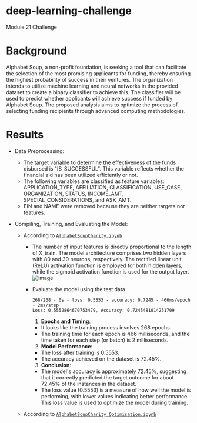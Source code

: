 # deep-learning-challenge
Module 21 Challenge

# Background
Alphabet Soup, a non-profit foundation, is seeking a tool that can facilitate the selection of the most promising applicants for funding, thereby ensuring the highest probability of success in their ventures. The organization intends to utilize machine learning and neural networks in the provided dataset to create a binary classifier to achieve this. The classifier will be used to predict whether applicants will achieve success if funded by Alphabet Soup. The proposed analysis aims to optimize the process of selecting funding recipients through advanced computing methodologies.

# Results
- Data Preprocessing:
  - The target variable to determine the effectiveness of the funds disbursed is "IS_SUCCESSFUL". This variable reflects whether the financial aid has been utilized efficiently or not.
  - The following variables are classified as feature variables: APPLICATION_TYPE, AFFILIATION, CLASSIFICATION, USE_CASE, ORGANIZATION, STATUS, INCOME_AMT, SPECIAL_CONSIDERATIONS, and ASK_AMT.
  - EIN and NAME were removed because they are neither targets nor features.
 
- Compiling, Training, and Evaluating the Model:
  - According to [`AlphabetSoupCharity.ipynb`](https://github.com/lakigit/deep-learning-challenge/blob/main/Starter_Code/AlphabetSoupCharity.ipynb)
    - The number of input features is directly proportional to the length of X_train. The model architecture comprises two hidden layers with 80 and 30 neurons, respectively. The rectified linear unit (ReLU) activation function is employed for both hidden layers, while the sigmoid activation function is used for the output layer.
![image](https://github.com/lakigit/deep-learning-challenge/assets/138610916/034b0566-39f2-4a26-ac00-76a27e469365)
    - Evaluate the model using the test data
      
      `268/268 - 0s - loss: 0.5553 - accuracy: 0.7245 - 466ms/epoch - 2ms/step`\
      `Loss: 0.5552864670753479, Accuracy: 0.7245481014251709`

      1. **Epochs and Timing**:
        - It looks like the training process involves 268 epochs.
        - The training time for each epoch is 466 milliseconds, and the time taken for each step (or batch) is 2 milliseconds.

      2. **Model Performance**:
        - The loss after training is 0.5553.
        - The accuracy achieved on the dataset is 72.45%.
      
      3. **Conclusion**:
        - The model's accuracy is approximately 72.45%, suggesting that it correctly predicted the target outcome for about 72.45% of the instances in the dataset.
        - The loss value (0.5553) is a measure of how well the model is performing, with lower values indicating better performance. This loss value is used to optimize the model during training.
     
  - According to [`AlphabetSoupCharity_Optimisation.ipynb`](https://github.com/lakigit/deep-learning-challenge/blob/main/Starter_Code/AlphabetSoupCharity_Optimisation.ipynb)
